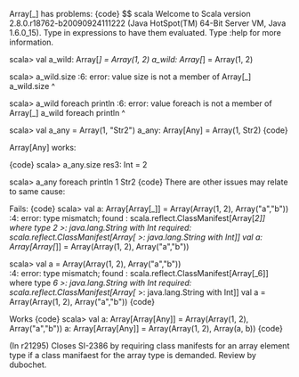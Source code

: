Array[_] has problems:
{code}
$$ scala
Welcome to Scala version 2.8.0.r18762-b20090924111222 (Java HotSpot(TM) 64-Bit Server VM, Java 1.6.0_15).
Type in expressions to have them evaluated.
Type :help for more information.

scala> val a_wild: Array[_] = Array(1, 2)
a_wild: Array[_] = Array(1, 2)

scala> a_wild.size
<console>:6: error: value size is not a member of Array[_]
       a_wild.size
              ^

scala> a_wild foreach println
<console>:6: error: value foreach is not a member of Array[_]
       a_wild foreach println
       ^

scala> val a_any = Array(1, "Str2")
a_any: Array[Any] = Array(1, Str2)
{code}

Array[Any] works:

{code}
scala> a_any.size
res3: Int = 2

scala> a_any foreach println
1
Str2
{code}
There are other issues may relate to same cause:

Fails:
{code}
scala> val a: Array[Array[_]] = Array(Array(1, 2), Array("a","b"))
<console>:4: error: type mismatch;
 found   : scala.reflect.ClassManifest[Array[_2]] where type _2 >: java.lang.String with Int
 required: scala.reflect.ClassManifest[Array[_ >: java.lang.String with Int]]
       val a: Array[Array[_]] = Array(Array(1, 2), Array("a","b"))

scala> val a = Array(Array(1, 2), Array("a","b"))                   
<console>:4: error: type mismatch;
 found   : scala.reflect.ClassManifest[Array[_6]] where type _6 >: java.lang.String with Int
 required: scala.reflect.ClassManifest[Array[_ >: java.lang.String with Int]]
       val a = Array(Array(1, 2), Array("a","b"))
{code}

Works
{code}
scala> val a: Array[Array[Any]] = Array(Array(1, 2), Array("a","b"))
a: Array[Array[Any]] = Array(Array(1, 2), Array(a, b))
{code}


(In r21295) Closes SI-2386 by requiring class manifests for an array element type if a class manifaest for the array type is demanded. Review by dubochet.
